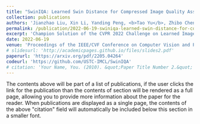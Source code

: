 ```yaml
---
title: "SwinIQA: Learned Swin Distance for Compressed Image Quality Assessment"
collection: publications
authors: 'Jianzhao Liu, Xin Li, Yanding Peng, <b>Tao Yu</b>, Zhibo Chen'
permalink: /publication/2022-06-19-swiniqa-learned-swin-distance-for-compressed-image-quality-assessment
excerpt: 'Champion Solution of the CVPR 2022 Challenge on Learned Image Compression (Percetual Track)'
date: 2022-06-19
venue: 'Proceedings of the IEEE/CVF Conference on Computer Vision and Pattern Recognition (<b>CVPR</b>) Workshops'
# slidesurl: 'http://academicpages.github.io/files/slides2.pdf'
paperurl: 'https://arxiv.org/pdf/2205.04264'
codeurl: 'https://github.com/USTC-IMCL/SwinIQA'
# citation: 'Your Name, You. (2010). &quot;Paper Title Number 2.&quot; <i>Journal 1</i>. 1(2).'
---
```


The contents above will be part of a list of publications, if the user clicks the link for the publication than the contents of section will be rendered as a full page, allowing you to provide more information about the paper for the reader. When publications are displayed as a single page, the contents of the above "citation" field will automatically be included below this section in a smaller font.